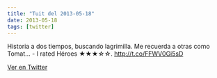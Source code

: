 ```yaml
---
title: "Tuit del 2013-05-18"
date: 2013-05-18
tags: [twitter]
---
```


Historia a dos tiempos, buscando lagrimilla. Me recuerda a otras como Tomat... - I rated Héroes ★★★☆☆. http://t.co/FFWV0Gi5sD



[Ver en Twitter](https://twitter.com/i/web/status/335554334727221248)
